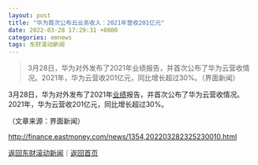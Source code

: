```yaml
---
layout: post
title: "华为首次公布云业务收入：2021年营收201亿元"
date: 2022-03-28 17:29:31 +0800
categories: emnews
tags: 东财滚动新闻
---
```

> 3月28日，华为对外发布了2021年业绩报告，并首次公布了华为云营收情况。2021年，华为云营收201亿元，同比增长超过30%。（界面新闻）

<p>3月28日，华为对外发布了2021年<span id="Info.3321"><a href="http://data.eastmoney.com/bbsj/" class="infokey">业绩</a></span>报告，并首次公布了华为云营收情况。2021年，华为云营收201亿元，同比增长超过30%。 </p><p class="em_media">（文章来源：界面新闻）</p>

<http://finance.eastmoney.com/news/1354,202203282325230010.html>

[返回东财滚动新闻](//finews.withounder.com/emnews/)｜[返回首页](//finews.withounder.com/)